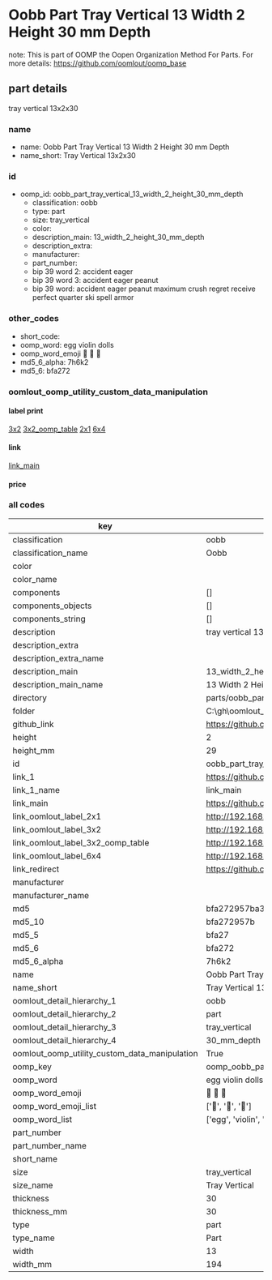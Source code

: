 # Oobb Part Tray Vertical 13 Width 2 Height 30 mm Depth  

note: This is part of OOMP the Oopen Organization Method For Parts. For more details: https://github.com/oomlout/oomp_base

##  part details
  



tray vertical 13x2x30



### name
* name: Oobb Part Tray Vertical 13 Width 2 Height 30 mm Depth
* name_short: Tray Vertical 13x2x30 
### id
* oomp_id: oobb_part_tray_vertical_13_width_2_height_30_mm_depth
  * classification: oobb
  * type: part
  * size: tray_vertical
  * color: 
  * description_main: 13_width_2_height_30_mm_depth
  * description_extra: 
  * manufacturer: 
  * part_number: 
  * bip 39 word 2: accident eager
  * bip 39 word 3: accident eager peanut
  * bip 39 word: accident eager peanut maximum crush regret receive perfect quarter ski spell armor

### other_codes
* short_code: 
* oomp_word: egg violin dolls
* oomp_word_emoji :egg: :violin: :dolls:
* md5_6_alpha: 7h6k2
* md5_6: bfa272






### oomlout_oomp_utility_custom_data_manipulation
#### label print
[3x2](http://192.168.1.245:1112/?label=oomp%207h6k2)
[3x2_oomp_table](http://192.168.1.108:1112/?label=oomp%207h6k2)
[2x1](http://192.168.1.242:1112/?label=oomp%207h6k2)
[6x4](http://192.168.1.55:1112/?label=oomp%207h6k2)    

#### link

[link_main](https://github.com/oomlout/oomlout_oobb_version_4_generated_parts/tree/main/navigation_oomp/oobb/part/tray_vertical/13_width_2_height_30_mm_depth/part)                              

#### price







### all codes 
| key | value |  
| --- | --- |  
| classification | oobb |  
| classification_name | Oobb |  
| color |  |  
| color_name |  |  
| components | [] |  
| components_objects | [] |  
| components_string | [] |  
| description | tray vertical 13x2x30 |  
| description_extra |  |  
| description_extra_name |  |  
| description_main | 13_width_2_height_30_mm_depth |  
| description_main_name | 13 Width 2 Height 30 mm Depth |  
| directory | parts/oobb_part_tray_vertical_13_width_2_height_30_mm_depth |  
| folder | C:\gh\oomlout_oobb_version_4_generated_parts\parts\oobb_part_tray_vertical_13_width_2_height_30_mm_depth |  
| github_link | https://github.com/oomlout/oomlout_oomp_part_src/tree/main/parts/oobb_part_tray_vertical_13_width_2_height_30_mm_depth |  
| height | 2 |  
| height_mm | 29 |  
| id | oobb_part_tray_vertical_13_width_2_height_30_mm_depth |  
| link_1 | https://github.com/oomlout/oomlout_oobb_version_4_generated_parts/tree/main/navigation_oomp/oobb/part/tray_vertical/13_width_2_height_30_mm_depth/part |  
| link_1_name | link_main |  
| link_main | https://github.com/oomlout/oomlout_oobb_version_4_generated_parts/tree/main/navigation_oomp/oobb/part/tray_vertical/13_width_2_height_30_mm_depth/part |  
| link_oomlout_label_2x1 | http://192.168.1.242:1112/?label=oomp%207h6k2 |  
| link_oomlout_label_3x2 | http://192.168.1.245:1112/?label=oomp%207h6k2 |  
| link_oomlout_label_3x2_oomp_table | http://192.168.1.108:1112/?label=oomp%207h6k2 |  
| link_oomlout_label_6x4 | http://192.168.1.55:1112/?label=oomp%207h6k2 |  
| link_redirect | https://github.com/oomlout/oomlout_oobb_version_4_generated_parts/tree/main/parts/oobb_tray_vertical_13_02_30 |  
| manufacturer |  |  
| manufacturer_name |  |  
| md5 | bfa272957ba31672d29a889743d1380b |  
| md5_10 | bfa272957b |  
| md5_5 | bfa27 |  
| md5_6 | bfa272 |  
| md5_6_alpha | 7h6k2 |  
| name | Oobb Part Tray Vertical 13 Width 2 Height 30 mm Depth |  
| name_short | Tray Vertical 13x2x30  |  
| oomlout_detail_hierarchy_1 | oobb |  
| oomlout_detail_hierarchy_2 | part |  
| oomlout_detail_hierarchy_3 | tray_vertical |  
| oomlout_detail_hierarchy_4 | 30_mm_depth |  
| oomlout_oomp_utility_custom_data_manipulation | True |  
| oomp_key | oomp_oobb_part_tray_vertical_13_width_2_height_30_mm_depth |  
| oomp_word | egg violin dolls |  
| oomp_word_emoji | :egg: :violin: :dolls: |  
| oomp_word_emoji_list | [':egg:', ':violin:', ':dolls:'] |  
| oomp_word_list | ['egg', 'violin', 'dolls'] |  
| part_number |  |  
| part_number_name |  |  
| short_name |  |  
| size | tray_vertical |  
| size_name | Tray Vertical |  
| thickness | 30 |  
| thickness_mm | 30 |  
| type | part |  
| type_name | Part |  
| width | 13 |  
| width_mm | 194 |  
